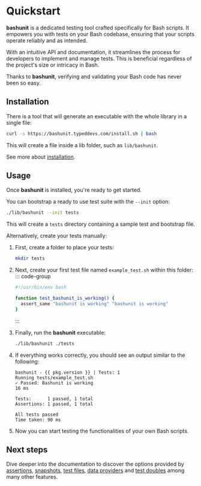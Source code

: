 # Quickstart

**bashunit** is a dedicated testing tool crafted specifically for Bash scripts. It empowers you with tests on your Bash codebase, ensuring that your scripts operate reliably and as intended.

With an intuitive API and documentation, it streamlines the process for developers to implement and manage tests. This is beneficial regardless of the project's size or intricacy in Bash.

Thanks to **bashunit**, verifying and validating your Bash code has never been so easy.

## Installation

There is a tool that will generate an executable with the whole library in a single file:

```bash
curl -s https://bashunit.typeddevs.com/install.sh | bash
```

This will create a file inside a lib folder, such as `lib/bashunit`.

See more about [installation](/installation).

## Usage

Once **bashunit** is installed, you're ready to get started.

You can bootstrap a ready to use test suite with the `--init` option:

```bash
./lib/bashunit --init tests
```

This will create a `tests` directory containing a sample test and bootstrap file.

Alternatively, create your tests manually:

1.  First, create a folder to place your tests:
    ```bash
    mkdir tests
    ```

2.  Next, create your first test file named `example_test.sh` within this folder:
    ::: code-group
    ```bash [tests/example_test.sh]
    #!/usr/bin/env bash

    function test_bashunit_is_working() {
      assert_same "bashunit is working" "bashunit is working"
    }
    ```
    :::

3.  Finally, run the **bashunit** executable:
    ```bash
    ./lib/bashunit ./tests
    ```

4.  If everything works correctly, you should see an output similar to the following:
    ```-vue
    bashunit - {{ pkg.version }} | Tests: 1
    Running tests/example_test.sh
    ✓ Passed: Bashunit is working                                         16 ms

    Tests:      1 passed, 1 total
    Assertions: 1 passed, 1 total

    All tests passed
    Time taken: 90 ms
    ```

5.  Now you can start testing the functionalities of your own Bash scripts.

## Next steps

Dive deeper into the documentation to discover the options provided by [assertions](assertions),
[snapshots](snapshots), [test files](/test-files), [data providers](/data-providers) and [test doubles](test-doubles) among many other features.

<script setup>
import pkg from '../package.json'
</script>
